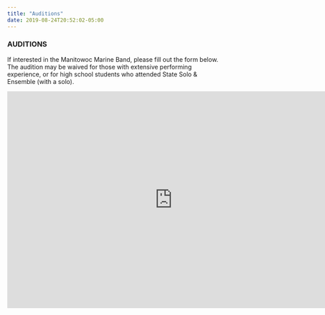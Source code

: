 ```yaml
---
title: "Auditions"
date: 2019-08-24T20:52:02-05:00
---
```


### AUDITIONS
If interested in the Manitowoc Marine Band, please fill out the form below. The audition may be waived for those with extensive performing experience, or for high school students who attended State Solo & Ensemble (with a solo).

<iframe src="https://docs.google.com/forms/d/e/1FAIpQLSffgShSX7CdwpaRrF8KrHFgbw_yXsMFKJpRPadxC25QSB1guA/viewform?embedded=true" width="760" height="500" frameborder="0" marginheight="0" marginwidth="0">Loading...</iframe>